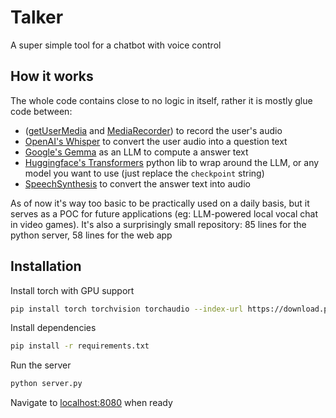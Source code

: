 # Talker

A super simple tool for a chatbot with voice control

## How it works

The whole code contains close to no logic in itself, rather it is mostly glue code between:

- ([getUserMedia](https://developer.mozilla.org/en-US/docs/Web/API/MediaDevices/getUserMedia) and [MediaRecorder](https://developer.mozilla.org/en-US/docs/Web/API/MediaRecorder)) to record the user's audio
- [OpenAI's Whisper](https://openai.com/index/whisper/) to convert the user audio into a question text
- [Google's Gemma](https://ai.google.dev/gemma) as an LLM to compute a answer text
- [Huggingface's Transformers](https://pypi.org/project/huggingface/) python lib to wrap around the LLM, or any model you want to use (just replace the `checkpoint` string)
- [SpeechSynthesis](https://developer.mozilla.org/en-US/docs/Web/API/SpeechSynthesis) to convert the answer text into audio

As of now it's way too basic to be practically used on a daily basis, but it serves as a POC for future applications (eg: LLM-powered local vocal chat in video games). It's also a surprisingly small repository: 85 lines for the python server, 58 lines for the web app

## Installation

Install torch with GPU support

```sh
pip install torch torchvision torchaudio --index-url https://download.pytorch.org/whl/cu118
```

Install dependencies

```sh
pip install -r requirements.txt
```

Run the server

```sh
python server.py
```

Navigate to [localhost:8080](http://localhost:8080) when ready
